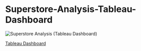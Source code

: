 # Superstore-Analysis-Tableau-Dashboard

![Superstore Analysis (Tableau Dashboard)](https://github.com/user-attachments/assets/8954a8d4-0c2b-4603-971f-3e8fe18c2438)

[Tableau Dashboard](https://public.tableau.com/app/profile/poojitha.akula/viz/TableauAssignments_17371662438430/Assignment710)
